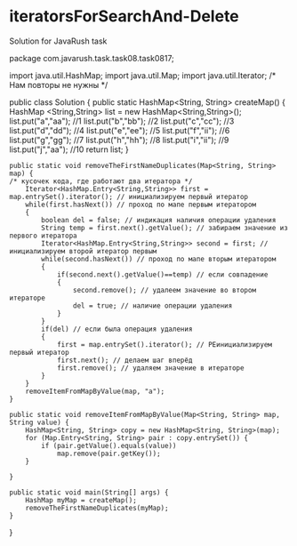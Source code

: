 # iteratorsForSearchAnd-Delete
Solution for JavaRush task

package com.javarush.task.task08.task0817;

import java.util.HashMap;
import java.util.Map;
import java.util.Iterator;
/* 
Нам повторы не нужны
*/

public class Solution {
    public static HashMap<String, String> createMap() {
        HashMap <String,String> list = new HashMap<String,String>();
        list.put("a","aa"); //1
        list.put("b","bb"); //2
        list.put("c","cc"); //3
        list.put("d","dd"); //4
        list.put("e","ee"); //5
        list.put("f","ii"); //6
        list.put("g","gg"); //7
        list.put("h","hh"); //8
        list.put("i","ii"); //9
        list.put("j","aa"); //10
        return list;
    }

    public static void removeTheFirstNameDuplicates(Map<String, String> map) {
    /* кусочек кода, где работают два итератора */
        Iterator<HashMap.Entry<String,String>> first = map.entrySet().iterator(); // инициализируем первый итератор
        while(first.hasNext()) // проход по мапе первым итератором
        {
            boolean del = false; // индикация наличия операции удаления
            String temp = first.next().getValue(); // забираем значение из первого итератора
            Iterator<HashMap.Entry<String,String>> second = first; // инициализируем второй итератор первым
            while(second.hasNext()) // проход по мапе вторым итератором
            {
                if(second.next().getValue()==temp) // если совпадение
                {
                    second.remove(); // удалеем значение во втором итераторе
                    del = true; // наличие операции удаления
                }
            }
            if(del) // если была операция удаления
            {
                first = map.entrySet().iterator(); // РЕинициализируем первый итератор
                first.next(); // делаем шаг вперёд
                first.remove(); // удаляем значение в итераторе
            }
        }
        removeItemFromMapByValue(map, "a");
    }

    public static void removeItemFromMapByValue(Map<String, String> map, String value) {
        HashMap<String, String> copy = new HashMap<String, String>(map);
        for (Map.Entry<String, String> pair : copy.entrySet()) {
            if (pair.getValue().equals(value))
                map.remove(pair.getKey());
        }

    }

    public static void main(String[] args) {
        HashMap myMap = createMap();
        removeTheFirstNameDuplicates(myMap);
    }
}
